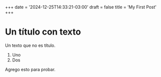 +++
date = '2024-12-25T14:33:21-03:00'
draft = false
title = 'My First Post'
+++
# Un título con texto 
Un texto que no es título.
1. Uno 
2. Dos 

Agrego esto para probar. 